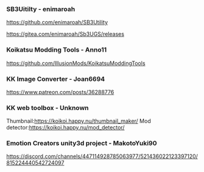 ### SB3Uitilty - enimaroah

https://github.com/enimaroah/SB3Utility

https://gitea.com/enimaroah/Sb3UGS/releases

### Koikatsu Modding Tools - Anno11

https://github.com/IllusionMods/KoikatsuModdingTools

### KK Image Converter - Joan6694

https://www.patreon.com/posts/36288776

### KK web toolbox - Unknown

Thumbnail:https://koikoi.happy.nu/thumbnail_maker/
Mod detector:https://koikoi.happy.nu/mod_detector/

### Emotion Creators unity3d project - MakotoYuki90

https://discord.com/channels/447114928785063977/521436022123397120/815224440542724097
